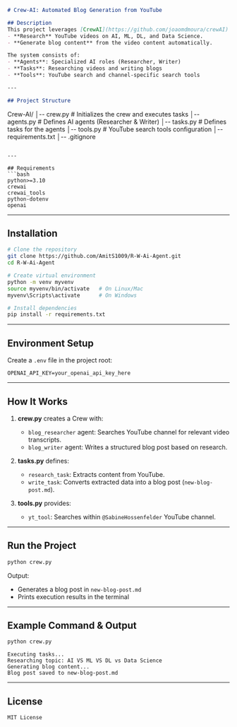 ```markdown
# Crew-AI: Automated Blog Generation from YouTube

## Description
This project leverages [CrewAI](https://github.com/joaomdmoura/crewAI) to create an AI-driven crew of agents that:
- **Research** YouTube videos on AI, ML, DL, and Data Science.
- **Generate blog content** from the video content automatically.

The system consists of:
- **Agents**: Specialized AI roles (Researcher, Writer)
- **Tasks**: Researching videos and writing blogs
- **Tools**: YouTube search and channel-specific search tools

---

## Project Structure
```

Crew-AI/
│-- crew\.py        # Initializes the crew and executes tasks
│-- agents.py      # Defines AI agents (Researcher & Writer)
│-- tasks.py       # Defines tasks for the agents
│-- tools.py       # YouTube search tools configuration
│-- requirements.txt
│-- .gitignore

````

---

## Requirements
```bash
python>=3.10
crewai
crewai_tools
python-dotenv
openai
````

---

## Installation

```bash
# Clone the repository
git clone https://github.com/AmitS1009/R-W-Ai-Agent.git
cd R-W-Ai-Agent

# Create virtual environment
python -m venv myvenv
source myvenv/bin/activate   # On Linux/Mac
myvenv\Scripts\activate      # On Windows

# Install dependencies
pip install -r requirements.txt
```

---

## Environment Setup

Create a `.env` file in the project root:

```env
OPENAI_API_KEY=your_openai_api_key_here
```

---

## How It Works

1. **crew\.py** creates a Crew with:

   * `blog_researcher` agent: Searches YouTube channel for relevant video transcripts.
   * `blog_writer` agent: Writes a structured blog post based on research.
2. **tasks.py** defines:

   * `research_task`: Extracts content from YouTube.
   * `write_task`: Converts extracted data into a blog post (`new-blog-post.md`).
3. **tools.py** provides:

   * `yt_tool`: Searches within `@SabineHossenfelder` YouTube channel.

---

## Run the Project

```bash
python crew.py
```

Output:

* Generates a blog post in `new-blog-post.md`
* Prints execution results in the terminal

---

## Example Command & Output

```bash
python crew.py
```

```plaintext
Executing tasks...
Researching topic: AI VS ML VS DL vs Data Science
Generating blog content...
Blog post saved to new-blog-post.md
```

---

## License

```text
MIT License
```

```
```
